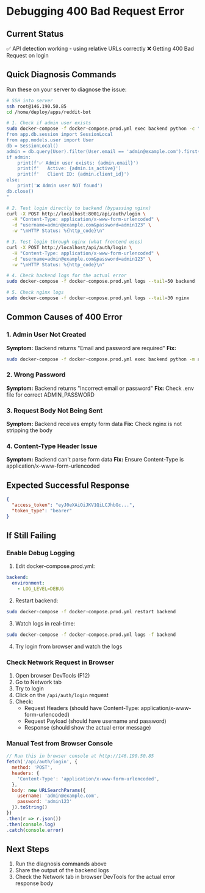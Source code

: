 # Debugging 400 Bad Request Error

## Current Status
✅ API detection working - using relative URLs correctly
❌ Getting 400 Bad Request on login

## Quick Diagnosis Commands

Run these on your server to diagnose the issue:

```bash
# SSH into server
ssh root@146.190.50.85
cd /home/deploy/apps/reddit-bot

# 1. Check if admin user exists
sudo docker-compose -f docker-compose.prod.yml exec backend python -c "
from app.db.session import SessionLocal
from app.models.user import User
db = SessionLocal()
admin = db.query(User).filter(User.email == 'admin@example.com').first()
if admin:
    print(f'✅ Admin user exists: {admin.email}')
    print(f'   Active: {admin.is_active}')
    print(f'   Client ID: {admin.client_id}')
else:
    print('❌ Admin user NOT found')
db.close()
"

# 2. Test login directly to backend (bypassing nginx)
curl -X POST http://localhost:8001/api/auth/login \
  -H "Content-Type: application/x-www-form-urlencoded" \
  -d "username=admin@example.com&password=admin123" \
  -w "\nHTTP Status: %{http_code}\n"

# 3. Test login through nginx (what frontend uses)
curl -X POST http://localhost/api/auth/login \
  -H "Content-Type: application/x-www-form-urlencoded" \
  -d "username=admin@example.com&password=admin123" \
  -w "\nHTTP Status: %{http_code}\n"

# 4. Check backend logs for the actual error
sudo docker-compose -f docker-compose.prod.yml logs --tail=50 backend | grep -A 5 -B 5 "400\|ERROR\|login"

# 5. Check nginx logs
sudo docker-compose -f docker-compose.prod.yml logs --tail=30 nginx
```

## Common Causes of 400 Error

### 1. Admin User Not Created
**Symptom:** Backend returns "Email and password are required"
**Fix:**
```bash
sudo docker-compose -f docker-compose.prod.yml exec backend python -m app.scripts.create_admin
```

### 2. Wrong Password
**Symptom:** Backend returns "Incorrect email or password"
**Fix:** Check .env file for correct ADMIN_PASSWORD

### 3. Request Body Not Being Sent
**Symptom:** Backend receives empty form data
**Fix:** Check nginx is not stripping the body

### 4. Content-Type Header Issue
**Symptom:** Backend can't parse form data
**Fix:** Ensure Content-Type is application/x-www-form-urlencoded

## Expected Successful Response

```json
{
  "access_token": "eyJ0eXAiOiJKV1QiLCJhbGc...",
  "token_type": "bearer"
}
```

## If Still Failing

### Enable Debug Logging

1. Edit docker-compose.prod.yml:
```yaml
backend:
  environment:
    - LOG_LEVEL=DEBUG
```

2. Restart backend:
```bash
sudo docker-compose -f docker-compose.prod.yml restart backend
```

3. Watch logs in real-time:
```bash
sudo docker-compose -f docker-compose.prod.yml logs -f backend
```

4. Try login from browser and watch the logs

### Check Network Request in Browser

1. Open browser DevTools (F12)
2. Go to Network tab
3. Try to login
4. Click on the `/api/auth/login` request
5. Check:
   - Request Headers (should have Content-Type: application/x-www-form-urlencoded)
   - Request Payload (should have username and password)
   - Response (should show the actual error message)

### Manual Test from Browser Console

```javascript
// Run this in browser console at http://146.190.50.85
fetch('/api/auth/login', {
  method: 'POST',
  headers: {
    'Content-Type': 'application/x-www-form-urlencoded',
  },
  body: new URLSearchParams({
    username: 'admin@example.com',
    password: 'admin123'
  }).toString()
})
.then(r => r.json())
.then(console.log)
.catch(console.error)
```

## Next Steps

1. Run the diagnosis commands above
2. Share the output of the backend logs
3. Check the Network tab in browser DevTools for the actual error response body
